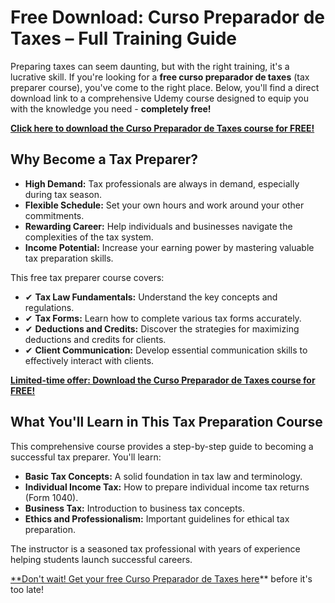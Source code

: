 # Free Download: Curso Preparador de Taxes – Full Training Guide

Preparing taxes can seem daunting, but with the right training, it's a lucrative skill. If you're looking for a **free curso preparador de taxes** (tax preparer course), you've come to the right place. Below, you'll find a direct download link to a comprehensive Udemy course designed to equip you with the knowledge you need - **completely free!**

[**Click here to download the Curso Preparador de Taxes course for FREE!**](https://udemywork.com/curso-preparador-de-taxes)

## Why Become a Tax Preparer?

*   **High Demand:** Tax professionals are always in demand, especially during tax season.
*   **Flexible Schedule:** Set your own hours and work around your other commitments.
*   **Rewarding Career:** Help individuals and businesses navigate the complexities of the tax system.
*   **Income Potential:** Increase your earning power by mastering valuable tax preparation skills.

This free tax preparer course covers:

*   ✔ **Tax Law Fundamentals:** Understand the key concepts and regulations.
*   ✔ **Tax Forms:** Learn how to complete various tax forms accurately.
*   ✔ **Deductions and Credits:** Discover the strategies for maximizing deductions and credits for clients.
*   ✔ **Client Communication:** Develop essential communication skills to effectively interact with clients.

[**Limited-time offer: Download the Curso Preparador de Taxes course for FREE!**](https://udemywork.com/curso-preparador-de-taxes)

## What You'll Learn in This Tax Preparation Course

This comprehensive course provides a step-by-step guide to becoming a successful tax preparer. You'll learn:

*   **Basic Tax Concepts:** A solid foundation in tax law and terminology.
*   **Individual Income Tax:** How to prepare individual income tax returns (Form 1040).
*   **Business Tax:** Introduction to business tax concepts.
*   **Ethics and Professionalism:** Important guidelines for ethical tax preparation.

The instructor is a seasoned tax professional with years of experience helping students launch successful careers.

[**Don't wait! Get your free Curso Preparador de Taxes here](https://udemywork.com/curso-preparador-de-taxes)** before it's too late!
